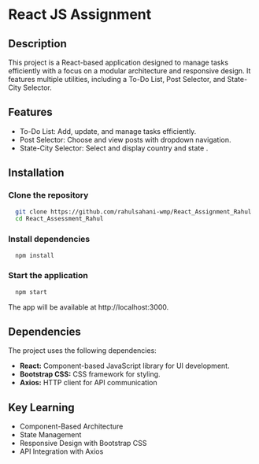 
# React JS Assignment


## Description

This project is a React-based application designed to manage tasks efficiently with a focus on a modular architecture and responsive design. It features multiple utilities, including a To-Do List, Post Selector, and State-City Selector. 

## Features
- To-Do List: Add, update, and manage tasks efficiently.
- Post Selector: Choose and view posts with dropdown navigation.
- State-City Selector: Select and display country and state .

## Installation

### Clone the repository
```bash
  git clone https://github.com/rahulsahani-wmp/React_Assignment_Rahul
  cd React_Assessment_Rahul
```

### Install dependencies
```bash
  npm install
```


### Start the application
```bash
  npm start
```
The app will be available at http://localhost:3000.

    
## Dependencies
The project uses the following dependencies:

- **React:** Component-based JavaScript library for UI development.
- **Bootstrap CSS:** CSS framework for styling.
- **Axios:** HTTP client for API communication

## Key Learning
- Component-Based Architecture
- State Management
- Responsive Design with Bootstrap CSS
- API Integration with Axios


